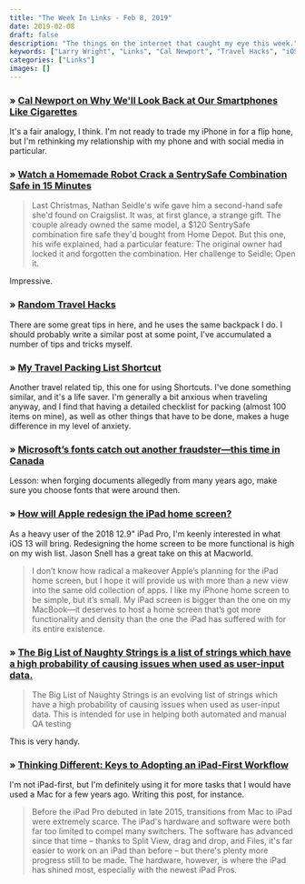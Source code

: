 ```yaml
---
title: "The Week In Links - Feb 8, 2019"
date: 2019-02-08
draft: false
description: "The things on the internet that caught my eye this week."
keywords: ["Larry Wright", "Links", "Cal Newport", "Travel Hacks", "iOS 13"]
categories: ["Links"]
images: []
---
```


### &raquo; [Cal Newport on Why We'll Look Back at Our Smartphones Like Cigarettes](https://www.gq.com/story/cal-newport-digital-minimalism)

It's a fair analogy, I think. I'm not ready to trade my iPhone in for a flip hone, but I'm rethinking my relationship with my phone and with social media in particular.

### &raquo; [Watch a Homemade Robot Crack a SentrySafe Combination Safe in 15 Minutes](https://www.wired.com/story/watch-robot-crack-safe/amp)
 
> Last Christmas, Nathan Seidle's wife gave him a second-hand safe she'd found on Craigslist. It was, at first glance, a strange gift. The couple already owned the same model, a $120 SentrySafe combination fire safe they'd bought from Home Depot. But this one, his wife explained, had a particular feature: The original owner had locked it and forgotten the combination. Her challenge to Seidle: Open it.

Impressive.

### &raquo; [Random Travel Hacks](https://rob.conery.io/2019/02/02/random-travel-hacks/?fbclid=IwAR1lWmOQPCRrAIAQC1yJFgTPcpK1W7ckuwFAlKiHB3G5iN-uPyh618lMmM4)

There are some great tips in here, and he uses the same backpack I do. I should probably write a similar post at some point, I've accumulated a number of tips and tricks myself.

### &raquo; [My Travel Packing List Shortcut](https://shawnblanc.net/2019/01/my-travel-packing-list-shortcut/)

Another travel related tip, this one for using Shortcuts. I've done something similar, and it's a life saver. I'm generally a bit anxious when traveling anyway, and I find that having a detailed checklist for packing (almost 100 items on mine), as well as other things that have to be done, makes a huge difference in my level of anxiety.

### &raquo; [Microsoft’s fonts catch out another fraudster—this time in Canada](https://arstechnica.com/gadgets/2019/01/microsofts-fonts-catch-out-another-fraudster-this-time-in-canada/)

Lesson: when forging documents allegedly from many years ago, make sure you choose fonts that were around then. 

### &raquo; [How will Apple redesign the iPad home screen?](https://www.macworld.com/article/3336513/iphone-ipad/how-will-apple-redesign-the-ipad-home-screen.html)

As a heavy user of the 2018 12.9" iPad Pro, I'm keenly interested in what iOS 13 will bring. Redesigning the home screen to be more functional is high on my wish list. Jason Snell has a great take on this at Macworld. 

> I don’t know how radical a makeover Apple’s planning for the iPad home screen, but I hope it will provide us with more than a new view into the same old collection of apps. I like my iPhone home screen to be simple, but it’s small. My iPad screen is bigger than the one on my MacBook—it deserves to host a home screen that’s got more functionality and density than the one the iPad has suffered with for its entire existence.


### &raquo; [The Big List of Naughty Strings is a list of strings which have a high probability of causing issues when used as user-input data.](https://github.com/minimaxir/big-list-of-naughty-strings)

> The Big List of Naughty Strings is an evolving list of strings which have a high probability of causing issues when used as user-input data. This is intended for use in helping both automated and manual QA testing

This is very handy.

### &raquo; [Thinking Different: Keys to Adopting an iPad-First Workflow](https://www.macstories.net/stories/thinking-different-keys-to-adopting-an-ipad-first-workflow/)

I'm not iPad-first, but I'm definitely using it for more tasks that I would have used a Mac for a few years ago. Writing this post, for instance.

> Before the iPad Pro debuted in late 2015, transitions from Mac to iPad were extremely scarce. The iPad's hardware and software were both far too limited to compel many switchers. The software has advanced since that time – thanks to Split View, drag and drop, and Files, it's far easier to work on an iPad than before – but there's plenty more progress still to be made. The hardware, however, is where the iPad has shined most, especially with the newest iPad Pros.

